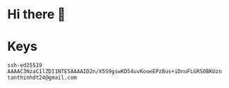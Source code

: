 # Hi there 👋

<!--
**tanthinhdt/tanthinhdt** is a ✨ _special_ ✨ repository because its `README.md` (this file) appears on your GitHub profile.

Here are some ideas to get you started:

- 🔭 I’m currently working on ...
- 🌱 I’m currently learning ...
- 👯 I’m looking to collaborate on ...
- 🤔 I’m looking for help with ...
- 💬 Ask me about ...
- 📫 How to reach me: ...
- 😄 Pronouns: ...
- ⚡ Fun fact: ...
-->
# Keys
```
ssh-ed25519 AAAAC3NzaC1lZDI1NTE5AAAAID2n/X5S9gswKD54uvKoueEPzBus+iDnuFLGRS0BKUzn tanthinhdt24@gmail.com
```
